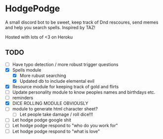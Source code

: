 # HodgePodge

A small discord bot to be sweet, keep track of Dnd rescoures, send memes and help you search spells.
Inspired by TAZ!

Hosted with lots of <3 on Heroku

## TODO

- [ ] Have typo detection / more robust trigger questions
- [X] Spells module
    - [X] More rubust searching
    - [X] Updated db to include elemental evil
- [X] Resource module for keeping track of gold and flirts
- [ ] Update personality module to know peoples names and birthdays etc.
- [ ] reminders
- [X] DICE ROLLING MODULE OBVIOUSLY
- [ ] module to generate html character sheet?
    - [ ] Let people take damage / roll dice!!!
- [ ] Let hodge podge google shit
- [ ] Let hodge podge respond to "who do you work for"
- [ ] Let hodge podge respond to "what is love"
